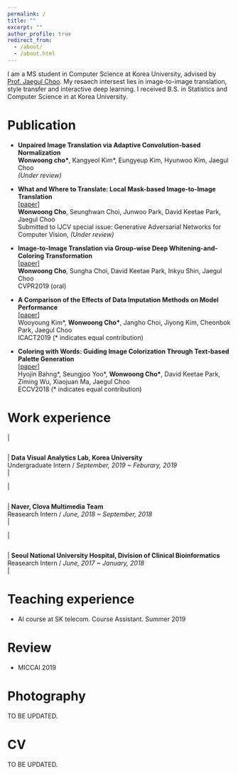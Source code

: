 ```yaml
---
permalink: /
title: ""
excerpt: ""
author_profile: true
redirect_from: 
  - /about/
  - /about.html
---
```


I am a MS student in Computer Science at Korea University, advised by [Prof. Jaegul Choo](https://sites.google.com/site/jaegulchoo/). My resaech intersest lies in image-to-image translation, style transfer and interactive deep learning. I received B.S. in Statistics and Computer Science in at Korea University. 

Publication
======

- **Unpaired Image Translation via Adaptive Convolution-based Normalization**<br/>
**Wonwoong cho\***, Kangyeol Kim\*, Eungyeup Kim, Hyunwoo Kim, Jaegul Choo<br/>
*(Under review)* <br/>

- **What and Where to Translate: Local Mask-based Image-to-Image Translation** <br/>
[[paper](https://arxiv.org/abs/1906.03598)]<br/>
**Wonwoong Cho**, Seunghwan Choi, Junwoo Park, David Keetae Park, Jaegul Choo<br/>
Submitted to IJCV special issue: Generative Adversarial Networks for Computer Vision, *(Under review)*<br/>

- **Image-to-Image Translation via Group-wise Deep Whitening-and-Coloring Transformation** <br/>
[[paper](https://arxiv.org/abs/1812.09912)]<br/>
**Wonwoong Cho**, Sungha Choi, David Keetae Park, Inkyu Shin, Jaegul Choo<br/>
CVPR2019 (oral)<br/>

- **A Comparison of the Effects of Data Imputation Methods on Model Performance** <br/>
[[paper](https://ieeexplore.ieee.org/abstract/document/8702000)]<br/>
Wooyoung Kim\*, **Wonwoong Cho\***, Jangho Choi, Jiyong Kim, Cheonbok Park, Jaegul Choo<br/>
ICACT2019 (* indicates equal contribution)<br/>

- **Coloring with Words: Guiding Image Colorization Through Text-based Palette Generation**<br/>
[[paper](https://arxiv.org/abs/1804.04128)]<br/>
Hyojin Bahng\*, Seungjoo Yoo\*, **Wonwoong Cho\***, David Keetae Park, Ziming Wu, Xiaojuan Ma, Jaegul Choo<br/>
ECCV2018 (* indicates equal contribution)<br/>




<!-- | <figure style="width: 120px"> <img src="{{ site.url }}{{ site.baseurl }}/images/cycada.jpg" alt=""> </figure> | **CyCADA: Cycle-Consistent Adversarial Domain Adaptation**<br/>Judy Hoffman, Eric Tzeng, **Taesung Park**, Jun-Yan Zhu, Phillip Isola, Kate Saenko, Alexei Efros, Trevor Darrell<br/>ICML 2018<br/>[paper](https://arxiv.org/pdf/1711.03213.pdf) \| [code](https://github.com/jhoffman/cycada_release) | -->
<!-- | <figure style="width: 120px"> <img src="{{ site.url }}{{ site.baseurl }}/images/humanioc.png" alt=""> </figure> |  **Inverse Optimal Control for Humanoid Locomotion**<br/>**Taesung Park**, Sergey Levine<br/>RSS Workshop on Inverse Optimal Control & Robotic Learning from Demonstration, 2013<br/>[Paper]({{ site.url }}{{ site.baseurl }}/files/humanioc.pdf)| -->

Work experience
=====

| <figure style="width: 120px"> <img src="{{ site.url }}{{ site.baseurl }}/images/davian.png" alt=""> </figure> | **Data Visual Analytics Lab, Korea University** <br/> Undergraduate Intern / *September, 2019 ~ Feburary, 2019* <br/> | 

| <figure style="width: 120px"> <img src="{{ site.url }}{{ site.baseurl }}/images/naver.png" alt=""> </figure> |  **Naver, Clova Multimedia Team** <br/> Reasearch Intern / *June, 2018 ~ September, 2018* <br/> | 

 | <figure style="width: 120px"> <img src="{{ site.url }}{{ site.baseurl }}/images/SNUH.jpg" alt=""> </figure> |  **Seoul National University Hospital, Division of Clinical Bioinformatics**<br/>Reasearch Intern / *June, 2017 ~ January, 2018*<br/> |


Teaching experience
======

* AI course at SK telecom. Course Assistant. Summer 2019


<!-- CS194-26 at UC Berkeley. **Image Manipulation and Computational Photography**. [link](https://inst.eecs.berkeley.edu/~cs194-26/fa18/)  
Fall 2018. Head TA 

CS188 at UC Berkeley. **Introduction to Artificial Intelligence**. [link](https://inst.eecs.berkeley.edu/~cs188/)  
Spring 2017. TA

CS148 at Stanford. **Intro to Computer Graphics and Imaging**.   
Summer 2012. Course Assistant.  -->


Review
=====
- MICCAI 2019

<!-- Recorded Talks
======

- CVPR 2018 Tutorial on GANs. [link](https://youtu.be/EXLRZr0k8ok?t=46m36s)  
- ICCV 2017 Spotlight talk on CycleGAN [link](https://www.youtube.com/watch?v=AxrKVfjSBiA&feature=youtu.be)   
- ICCV 2017 Live Demo [link](https://www.youtube.com/watch?v=chi6aBvLMT0)  
- Talk at Naver (June 2017) [link](https://www.youtube.com/watch?v=Fkqf3dS9Cqw)   -->

Photography
=======

TO BE UPDATED. 

<!-- I like to take short trips from campus and shoot photos of the beautiful Californian nature. You can view them [here](https://500px.com/taesungpark) -->

CV
======

TO BE UPDATED.

<!-- Here's my [CV]({{ site.url }}{{ site.baseurl }}/files/CV_TaesungPark_20190318.pdf) -->
